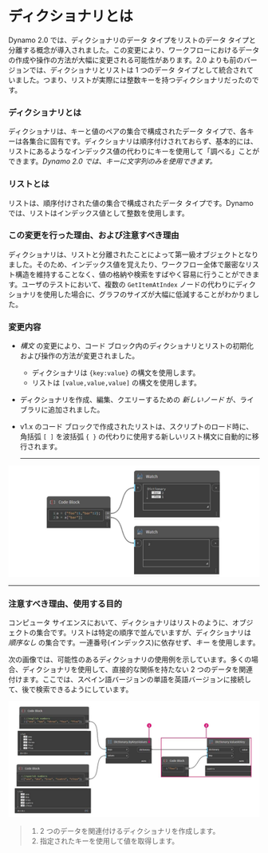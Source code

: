 # ディクショナリとは 

Dynamo 2.0 では、ディクショナリのデータ タイプをリストのデータ タイプと分離する概念が導入されました。この変更により、ワークフローにおけるデータの作成や操作の方法が大幅に変更される可能性があります。2.0 よりも前のバージョンでは、ディクショナリとリストは 1 つのデータ タイプとして統合されていました。つまり、リストが実際には整数キーを持つディクショナリだったのです。

### **ディクショナリとは**

ディクショナリは、キーと値のペアの集合で構成されたデータ タイプで、各キーは各集合に固有です。ディクショナリは順序付けされておらず、基本的には、リストにあるようなインデックス値の代わりにキーを使用して「調べる」ことができます。_Dynamo 2.0 では、キーに文字列のみを使用できます。_

### **リストとは**

リストは、順序付けされた値の集合で構成されたデータ タイプです。Dynamo では、リストはインデックス値として整数を使用します。

### **この変更を行った理由、および注意すべき理由**

ディクショナリは、リストと分離されたことによって第一級オブジェクトとなりました。そのため、インデックス値を覚えたり、ワークフロー全体で厳密なリスト構造を維持することなく、値の格納や検索をすばやく容易に行うことができます。ユーザのテストにおいて、複数の `GetItemAtIndex` ノードの代わりにディクショナリを使用した場合に、グラフのサイズが大幅に低減することがわかりました。

### **変更内容**

* _構文_ の変更により、コード ブロック内のディクショナリとリストの初期化および操作の方法が変更されました。
  * ディクショナリは `{key:value}` の構文を使用します。
  * リストは `[value,value,value]` の構文を使用します。
* ディクショナリを作成、編集、クエリーするための _新しいノード_ が、ライブラリに追加されました。
*   v1.x のコード ブロックで作成されたリストは、スクリプトのロード時に、角括弧 `[ ]` を波括弧 `{ }` の代わりに使用する新しいリスト構文に自動的に移行されます。

    ***

![](<../images/5-5/1/what is a dictionary - what are the changes (1) (4).jpg>)

***

### **注意すべき理由、使用する目的**

コンピュータ サイエンスにおいて、ディクショナリはリストのように、オブジェクトの集合です。リストは特定の順序で並んでいますが、ディクショナリは _順序なし_ の集合です。一連番号(インデックス)に依存せず、_キー_ を使用します。

次の画像では、可能性のあるディクショナリの使用例を示しています。多くの場合、ディクショナリを使用して、直接的な関係を持たない 2 つのデータを関連付けます。ここでは、スペイン語バージョンの単語を英語バージョンに接続して、後で検索できるようにしています。

![](../images/5-5/1/whatisadictionary-whatwouldyouusethesefor.jpg)

> 1. 2 つのデータを関連付けるディクショナリを作成します。
> 2. 指定されたキーを使用して値を取得します。
